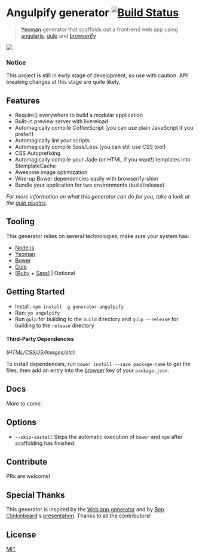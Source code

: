 # Angulpify generator [![Build Status](https://secure.travis-ci.org/jgoux/generator-angulpify.svg?branch=master)](http://travis-ci.org/jgoux/generator-angulpify)

> [Yeoman](http://yeoman.io) generator that scaffolds out a front-end web app using [angularjs](https://angularjs.org/), [gulp](http://gulpjs.com/) and [browserify](http://browserify.org/)

![](http://i.imgur.com/ucUfQQz.png)


### Notice

This project is still in early stage of development, so use with caution. API breaking changes at this stage are quite likely.


## Features

* Require() everywhere to build a modular application
* Built-in preview server with livereload
* Automagically compile CoffeeScript (you can use plain JavaScript if you prefer!)
* Automagically lint your scripts
* Automagically compile Sass/Less (you can still use CSS too!)
* CSS Autoprefixing
* Automagically compile your Jade (or HTML if you want!) templates into $templateCache
* Awesome image optimization
* Wire-up Bower dependencies easily with browserify-shim
* Bundle your application for two environments (build/release)

*For more information on what this generator can do for you, take a look at the [gulp plugins](generators/app/templates/_package.json).*

## Tooling

This generator relies on several technologies, make sure your system has:
- [Node.js](http://nodejs.org)
- [Yeoman](http://yeoman.io/learning/index.html)
- [Bower](http://bower.io/#install-bower)
- [Gulp](http://gulpjs.com)
- [[Ruby](https://www.ruby-lang.org/en/installation/) + [Sass](http://sass-lang.com/install)] | Optional


## Getting Started

- Install: `npm install -g generator-angulpify`
- Run: `yo angulpify`
- Run `gulp` for building to the `build` directory and `gulp --release` for building to the `release` directory


#### Third-Party Dependencies

*(HTML/CSS/JS/Images/etc)*

To install dependencies, run `bower install --save package-name` to get the files, then add an entry into the [browser](app/templates/_package.json#L32) key of your `package.json`.


## Docs

More to come.


## Options

- `--skip-install`
  Skips the automatic execution of `bower` and `npm` after scaffolding has finished.


## Contribute

PRs are welcome!


## Special Thanks

This generator is inspired by the [Web app generator](https://github.com/yeoman/generator-gulp-webapp) and by [Ben Clinkinbeard](http://twitter.com/bclinkinbeard)'s [presentation](http://benclinkinbeard.com/talks/2014/ng-conf/).
Thanks to all the contributors!


## License

[MIT](https://tldrlegal.com/license/mit-license)
